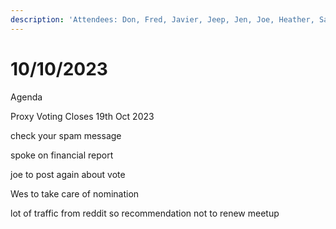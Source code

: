 ```yaml
---
description: 'Attendees: Don, Fred, Javier, Jeep, Jen, Joe, Heather, Sam,'
---
```


# 10/10/2023

Agenda

Proxy Voting Closes 19th Oct 2023

check your spam message

spoke on financial report

joe to post again about vote

Wes to take care of nomination

lot of traffic from reddit so recommendation not to renew meetup

